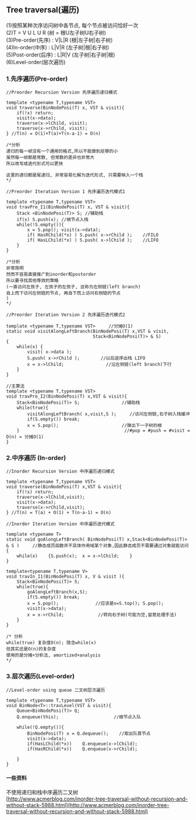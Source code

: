 ## Tree traversal\(遍历\)

\(1\)按照某种次序访问树中各节点, 每个节点被访问恰好一次  
\(2\)T = V U L U R \(树 = 根U左子树U右子树\)  
\(3\)Pre-order\(先序\)      :  V\|L\|R \(根\|左子树\|右子树\)  
\(4\)In-order\(中序\)         :  L\|V\|R \(左子树\|根\|右子树\)  
\(5\)Post-order\(后序\)    :  L\|R\|V \(左子树\|右子树\|根\)  
\(6\)Level-order\(层次遍历\)

### 1.先序遍历\(Pre-order\)

```
//Preorder Recursion Version 先序遍历递归模式

template <typename T,typename VST>
void traverse(BinNodePosi(T) x, VST & visit){
    if(!x) return;
    visit(x->data);
    traverse(x->lChild, visit);
    traverse(x->rChild, visit);
} //T(n) = O(1)+T(a)+T(n-a-1) = O(n)

/*分析
递归的每一帧没有一个通用的格式,所以不能做到足够的小
虽然每一帧都是常数, 但常数的差异也非常大
所以改写成迭代形式可以更快

这里的递归都是尾递归, 非常容易化解为迭代形式, 只需要映入一个栈
*/
```

```
//Preorder Iteration Version 1 先序遍历迭代模式1

template <typename T,typename VST>
void travPre_I1(BinNodePosi(T) x, VST & visit){
    Stack <BinNodePosi(T)> S; //辅助栈
    if(x) S.push(x); //根节点入栈
    while(!S.empty()){
        x = S.pop(); visit(x->data);
        if( HasRChild(*x) ) S.push( x->rChild );    //FILO
        if( HasLChild(*x) ) S.push( x->lChild );    //LIFO
    }
}

/*分析
非常简明
然而不容易直接推广到inorder和postorder
所以要寻找其他等效的策略
(一直访问左孩子, 左孩子的左孩子, 这称为左侧链(left branch)
自上而下访问左侧链的节点, 再自下而上访问右侧链的节点
)
*/
```

```
//Preorder Iteration Version 2 先序遍历迭代模式2

template <typename T,typename VST>     //分摊O(1)
static void visitAlongLeftBranch(BinNodePosi(T) x,VST & visit,
                                 Stack<BinNodePosi(T)> & S)
{
    while(x) {
        visit( x->data );
        S.push( x->rChild );        //以后逆序出栈 LIFO
        x = x->lChild;                //沿左侧链(left branch)下行
    }
}

//主算法
template <typename T,typename VST>
void travPre_I2(BinNodePosi(T) x,VST & visit){
    Stack<BinNodePosi(T)> S;                //辅助栈
    while(true){
        visitAlongLeftBranch( x,visit,S );     //访问左侧链,右子树入栈缓冲
        if(S.empty()) break;
        x = S.pop();                        //弹出下一子树的根
    }                                        //#pop = #push = #visit = O(n) = 分摊O(1)
}
```

### 2.中序遍历 \(In-order\)

```
//Inorder Recursion Version 中序遍历递归模式

template <typename T,typename VST>
void traverse(BinNodePosi(T) x,VST & visit){
    if(!x) return;
    traverse(x->lChild,visit);
    visit(x->data);
    traverse(x->rChild,visit);
} //T(n) = T(a) + O(1) + T(n-a-1) = O(n)
```

```
//Inorder Iteration Version 中序遍历迭代模式

template <typename T>
static void goAlongLeftBranch( BinNodePosi(T) x,Stack<BinNodePosi(T)> & S )     //静态成员函数并不具体作用域某个对象,因此静态成员不需要通过对象就能访问
{
    while(x)    {S.push(x);  x = x->lChild;    }
}

template<typename T,typename V>
void travIn_I1(BinNodePosi(T) x, V & visit ){
    Stack<BinNodePosi(T)> S;
    while(true){
        goAlongLeftBranch(x,S);
        if(S.empty()) break;
        x = S.pop();              //应该是x=S.top(); S.pop();
        visit(x->data);
        x = x->rChild;             //转向右子树(可能为空,留意处理手法)
    }
}

/* 分析
while(true) 复杂度O(n); 隐含while(x)
但其实还是O(n)的复杂度
使用的是分摊+分析法, amortized+analysis
*/
```

### 3.层次遍历\(Level-order\)

```
//Level-order using queue 二叉树层次遍历

template <typename T,typename VST>
void BinNode<T>::travLevel(VST & visit){
    Queue<BinNodePosi(T)> Q;
    Q.enqueue(this);                     //根节点入队

    while(!Q.empty()){
        BinNodePosi(T) x = Q.dequeue();    //取出队首节点
        visit(x->data);
        if(HasLChild(*x))    Q.enqueue(x->lChild);
        if(HasRChild(*x))    Q.enqueue(x->rChild);

    }
}
```

#### 一些资料

不使用递归和栈中序遍历二叉树  
[http://www.acmerblog.com/inorder-tree-traversal-without-recursion-and-without-stack-5988.html](http://www.acmerblog.com/inorder-tree-traversal-without-recursion-and-without-stack-5988.html)

